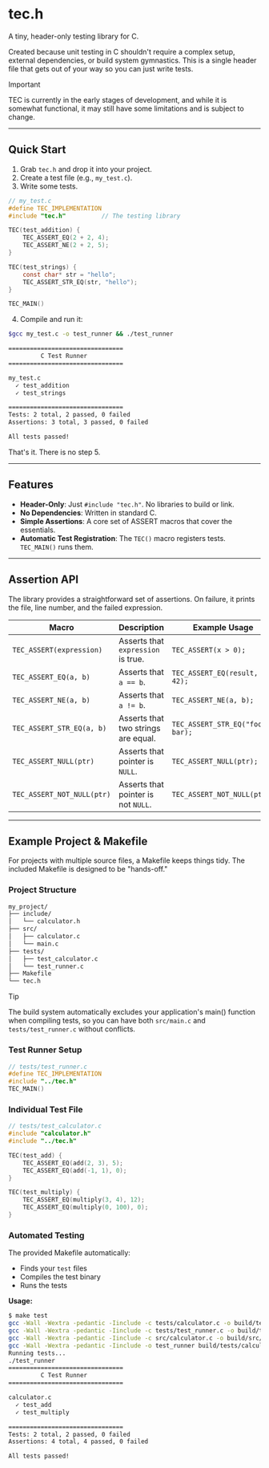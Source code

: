 # tec.h

A tiny, header-only testing library for C.

Created because unit testing in C shouldn't require a complex setup, external dependencies, or build system gymnastics. This is a single header file that gets out of your way so you can just write tests.

> [!IMPORTANT]
> TEC is currently in the early stages of development, and while it is somewhat
> functional, it may still have some limitations and is subject to change.

***

## Quick Start

1.  Grab `tec.h` and drop it into your project.
2.  Create a test file (e.g., `my_test.c`).
3.  Write some tests.

```c
// my_test.c
#define TEC_IMPLEMENTATION
#include "tec.h"          // The testing library

TEC(test_addition) {
    TEC_ASSERT_EQ(2 + 2, 4);
    TEC_ASSERT_NE(2 + 2, 5);
}

TEC(test_strings) {
    const char* str = "hello";
    TEC_ASSERT_STR_EQ(str, "hello");
}

TEC_MAIN()
```

4. Compile and run it:

```bash
$gcc my_test.c -o test_runner && ./test_runner

================================
         C Test Runner
================================

my_test.c
  ✓ test_addition
  ✓ test_strings

================================
Tests: 2 total, 2 passed, 0 failed
Assertions: 3 total, 3 passed, 0 failed

All tests passed!
```

That's it. There is no step 5.

---

## Features

- **Header-Only**: Just `#include "tec.h"`. No libraries to build or link.
- **No Dependencies**: Written in standard C.
- **Simple Assertions**: A core set of ASSERT macros that cover the essentials.
- **Automatic Test Registration**: The `TEC()` macro registers tests. `TEC_MAIN()` runs them.

---

## Assertion API

The library provides a straightforward set of assertions. On failure, it prints the file, line number, and the failed expression.

| Macro                      | Description                            | Example Usage                    |
|----------------------------|----------------------------------------|----------------------------------|
| `TEC_ASSERT(expression)`   | Asserts that `expression` is true.     | `TEC_ASSERT(x > 0);`             |
| `TEC_ASSERT_EQ(a, b)`      | Asserts that `a == b`.                 | `TEC_ASSERT_EQ(result, 42);`     |
| `TEC_ASSERT_NE(a, b)`      | Asserts that `a != b`.                 | `TEC_ASSERT_NE(a, b);`           |
| `TEC_ASSERT_STR_EQ(a, b)`  | Asserts that two strings are equal.    | `TEC_ASSERT_STR_EQ("foo", bar);` |
| `TEC_ASSERT_NULL(ptr)`     | Asserts that pointer is `NULL`.        | `TEC_ASSERT_NULL(ptr);`          |
| `TEC_ASSERT_NOT_NULL(ptr)` | Asserts that pointer is not `NULL`.    | `TEC_ASSERT_NOT_NULL(ptr);`      |

---

## Example Project & Makefile

For projects with multiple source files, a Makefile keeps things tidy. The included Makefile is designed to be "hands-off."

### Project Structure
```bash
my_project/
├── include/
│   └── calculator.h
├── src/
│   ├── calculator.c
│   └── main.c
├── tests/
│   ├── test_calculator.c
│   └── test_runner.c
├── Makefile
└── tec.h
```

> [!TIP]
> The build system automatically excludes your application's main()
> function when compiling tests, so you can have both `src/main.c` and
> `tests/test_runner.c` without conflicts.

### Test Runner Setup
```c
// tests/test_runner.c
#define TEC_IMPLEMENTATION
#include "../tec.h"
TEC_MAIN()
```

### Individual Test File

```c
// tests/test_calculator.c
#include "calculator.h"
#include "../tec.h"

TEC(test_add) {
    TEC_ASSERT_EQ(add(2, 3), 5);
    TEC_ASSERT_EQ(add(-1, 1), 0);
}

TEC(test_multiply) {
    TEC_ASSERT_EQ(multiply(3, 4), 12);
    TEC_ASSERT_EQ(multiply(0, 100), 0);
}
```

### Automated Testing

The provided Makefile automatically:
- Finds your `test` files
- Compiles the test binary
- Runs the tests

**Usage:**

```bash
$ make test
gcc -Wall -Wextra -pedantic -Iinclude -c tests/calculator.c -o build/tests/calculator.o
gcc -Wall -Wextra -pedantic -Iinclude -c tests/test_runner.c -o build/tests/test_runner.o
gcc -Wall -Wextra -pedantic -Iinclude -c src/calculator.c -o build/src/calculator.o
gcc -Wall -Wextra -pedantic -Iinclude -o test_runner build/tests/calculator.o build/tests/test_runner.o build/src/calculator.o
Running tests...
./test_runner
================================
         C Test Runner
================================

calculator.c
  ✓ test_add
  ✓ test_multiply

================================
Tests: 2 total, 2 passed, 0 failed
Assertions: 4 total, 4 passed, 0 failed

All tests passed!
```
